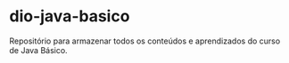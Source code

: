 # dio-java-basico
Repositório para armazenar todos os conteúdos e aprendizados do curso de Java Básico. 
